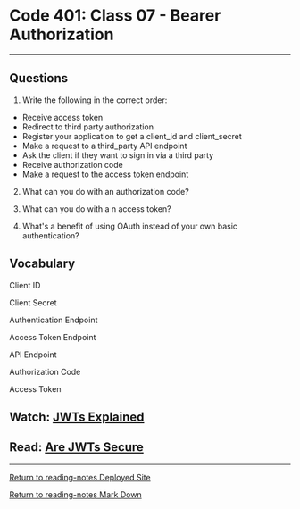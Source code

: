 # Code 401: Class 07 - Bearer Authorization

***

## Questions

1. Write the following in the correct order:
  - Receive access token
  - Redirect to third party authorization
  - Register your application to get a client_id and client_secret
  - Make a request to a third_party API endpoint
  - Ask the client if they want to sign in via a third party
  - Receive authorization code
  - Make a request to the access token endpoint

2. What can you do with an authorization code?

3. What can you do with a n access token?

4. What's a benefit of using OAuth instead of your own basic authentication?

## Vocabulary

Client ID

Client Secret

Authentication Endpoint

Access Token Endpoint

API Endpoint

Authorization Code

Access Token

## Watch: [JWTs Explained](https://www.youtube.com/watch?v=926mknSW9Lo)



## Read: [Are JWTs Secure](https://stackoverflow.com/questions/27301557/if-you-can-decode-jwt-how-are-they-secure)




***

[Return to reading-notes Deployed Site](https://simon-panek.github.io/reading-notes/)

[Return to reading-notes Mark Down](https://github.com/simon-panek/reading-notes)

